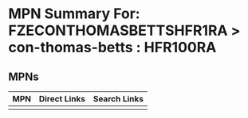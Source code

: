



# MPN Summary For: FZECONTHOMASBETTSHFR1RA > con-thomas-betts : HFR100RA

## MPNs
  

|MPN|Direct Links|Search Links|
| :--- | :--- | :--- |
||||

